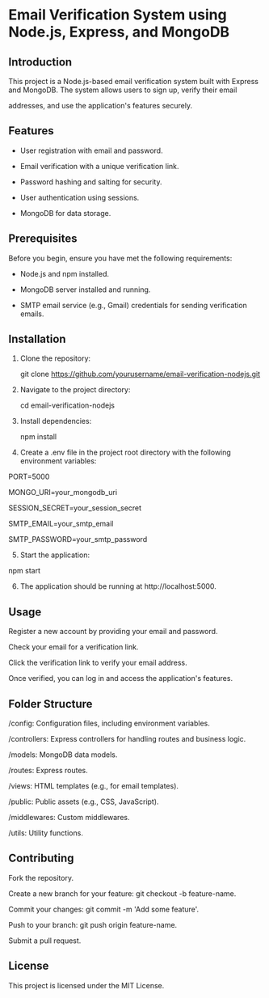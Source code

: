 # Email Verification System using Node.js, Express, and MongoDB

## Introduction

This project is a Node.js-based email verification system built with Express and MongoDB. The system allows users to sign up, verify their email 

addresses, and use the application's features securely.

## Features

- User registration with email and password.


- Email verification with a unique verification link.


- Password hashing and salting for security.


- User authentication using sessions.


- MongoDB for data storage.


## Prerequisites

Before you begin, ensure you have met the following requirements:

- Node.js and npm installed.


- MongoDB server installed and running.


- SMTP email service (e.g., Gmail) credentials for sending verification emails.


## Installation


1. Clone the repository:

   
   git clone https://github.com/yourusername/email-verification-nodejs.git



2. Navigate to the project directory:

   cd email-verification-nodejs


3.  Install dependencies:

       npm install


4.  Create a .env file in the project root directory with the following environment variables:


PORT=5000


MONGO_URI=your_mongodb_uri


SESSION_SECRET=your_session_secret


SMTP_EMAIL=your_smtp_email


SMTP_PASSWORD=your_smtp_password



5. Start the application:

npm start


6. The application should be running at http://localhost:5000.


 ## Usage


Register a new account by providing your email and password.


Check your email for a verification link.


Click the verification link to verify your email address.


Once verified, you can log in and access the application's features.


## Folder Structure


/config: Configuration files, including environment variables.


/controllers: Express controllers for handling routes and business logic.


/models: MongoDB data models.


/routes: Express routes.


/views: HTML templates (e.g., for email templates).


/public: Public assets (e.g., CSS, JavaScript).


/middlewares: Custom middlewares.


/utils: Utility functions.


 ## Contributing


Fork the repository.


Create a new branch for your feature: git checkout -b feature-name.


Commit your changes: git commit -m 'Add some feature'.


Push to your branch: git push origin feature-name.


Submit a pull request.


## License


This project is licensed under the MIT License.



